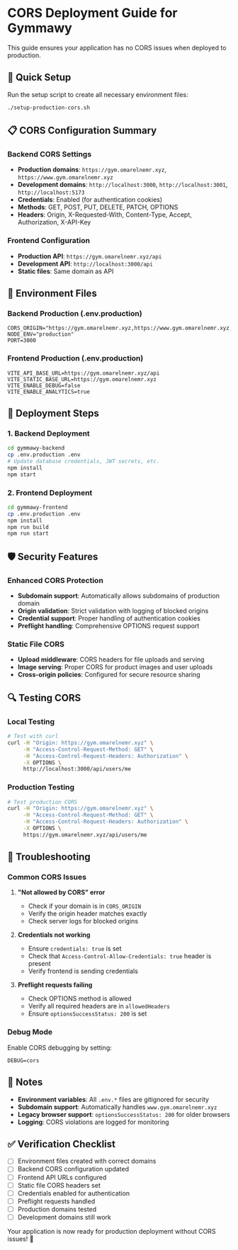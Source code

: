 # CORS Deployment Guide for Gymmawy

This guide ensures your application has no CORS issues when deployed to production.

## 🚀 Quick Setup

Run the setup script to create all necessary environment files:

```bash
./setup-production-cors.sh
```

## 📋 CORS Configuration Summary

### Backend CORS Settings
- **Production domains**: `https://gym.omarelnemr.xyz`, `https://www.gym.omarelnemr.xyz`
- **Development domains**: `http://localhost:3000`, `http://localhost:3001`, `http://localhost:5173`
- **Credentials**: Enabled (for authentication cookies)
- **Methods**: GET, POST, PUT, DELETE, PATCH, OPTIONS
- **Headers**: Origin, X-Requested-With, Content-Type, Accept, Authorization, X-API-Key

### Frontend Configuration
- **Production API**: `https://gym.omarelnemr.xyz/api`
- **Development API**: `http://localhost:3000/api`
- **Static files**: Same domain as API

## 🔧 Environment Files

### Backend Production (.env.production)
```env
CORS_ORIGIN="https://gym.omarelnemr.xyz,https://www.gym.omarelnemr.xyz,http://localhost:3000,http://localhost:3001,http://localhost:5173"
NODE_ENV="production"
PORT=3000
```

### Frontend Production (.env.production)
```env
VITE_API_BASE_URL=https://gym.omarelnemr.xyz/api
VITE_STATIC_BASE_URL=https://gym.omarelnemr.xyz
VITE_ENABLE_DEBUG=false
VITE_ENABLE_ANALYTICS=true
```

## 🚀 Deployment Steps

### 1. Backend Deployment
```bash
cd gymmawy-backend
cp .env.production .env
# Update database credentials, JWT secrets, etc.
npm install
npm start
```

### 2. Frontend Deployment
```bash
cd gymmawy-frontend
cp .env.production .env
npm install
npm run build
npm run start
```

## 🛡️ Security Features

### Enhanced CORS Protection
- **Subdomain support**: Automatically allows subdomains of production domain
- **Origin validation**: Strict validation with logging of blocked origins
- **Credential support**: Proper handling of authentication cookies
- **Preflight handling**: Comprehensive OPTIONS request support

### Static File CORS
- **Upload middleware**: CORS headers for file uploads and serving
- **Image serving**: Proper CORS for product images and user uploads
- **Cross-origin policies**: Configured for secure resource sharing

## 🔍 Testing CORS

### Local Testing
```bash
# Test with curl
curl -H "Origin: https://gym.omarelnemr.xyz" \
     -H "Access-Control-Request-Method: GET" \
     -H "Access-Control-Request-Headers: Authorization" \
     -X OPTIONS \
     http://localhost:3000/api/users/me
```

### Production Testing
```bash
# Test production CORS
curl -H "Origin: https://gym.omarelnemr.xyz" \
     -H "Access-Control-Request-Method: GET" \
     -H "Access-Control-Request-Headers: Authorization" \
     -X OPTIONS \
     https://gym.omarelnemr.xyz/api/users/me
```

## 🐛 Troubleshooting

### Common CORS Issues

1. **"Not allowed by CORS" error**
   - Check if your domain is in `CORS_ORIGIN`
   - Verify the origin header matches exactly
   - Check server logs for blocked origins

2. **Credentials not working**
   - Ensure `credentials: true` is set
   - Check that `Access-Control-Allow-Credentials: true` header is present
   - Verify frontend is sending credentials

3. **Preflight requests failing**
   - Check OPTIONS method is allowed
   - Verify all required headers are in `allowedHeaders`
   - Ensure `optionsSuccessStatus: 200` is set

### Debug Mode
Enable CORS debugging by setting:
```env
DEBUG=cors
```

## 📝 Notes

- **Environment variables**: All `.env.*` files are gitignored for security
- **Subdomain support**: Automatically handles `www.gym.omarelnemr.xyz`
- **Legacy browser support**: `optionsSuccessStatus: 200` for older browsers
- **Logging**: CORS violations are logged for monitoring

## ✅ Verification Checklist

- [ ] Environment files created with correct domains
- [ ] Backend CORS configuration updated
- [ ] Frontend API URLs configured
- [ ] Static file CORS headers set
- [ ] Credentials enabled for authentication
- [ ] Preflight requests handled
- [ ] Production domains tested
- [ ] Development domains still work

Your application is now ready for production deployment without CORS issues! 🎉
